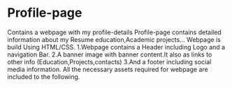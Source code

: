 # Profile-page
Contains a webpage with my profile-details
Profile-page contains detailed information about my Resume education,Academic projects...
Webpage is build Using HTML/CSS.
  1.Webpage contains a Header including Logo and a navigation Bar.
  2.A banner image with banner content.It also as links to other info (Education,Projects,contacts)
  3.And a footer including social media information.
All the necessary assets required for webpage are included to the following.
